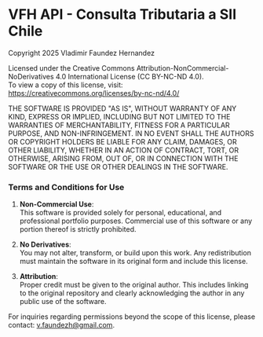 # VFH API - Consulta Tributaria a SII Chile

Copyright 2025 Vladimir Faundez Hernandez

Licensed under the Creative Commons Attribution-NonCommercial-NoDerivatives 4.0 International License (CC BY-NC-ND 4.0).  
To view a copy of this license, visit:  
https://creativecommons.org/licenses/by-nc-nd/4.0/

THE SOFTWARE IS PROVIDED "AS IS", WITHOUT WARRANTY OF ANY KIND, EXPRESS OR IMPLIED, INCLUDING BUT NOT LIMITED TO THE WARRANTIES OF MERCHANTABILITY, FITNESS FOR A PARTICULAR PURPOSE, AND NON-INFRINGEMENT. IN NO EVENT SHALL THE AUTHORS OR COPYRIGHT HOLDERS BE LIABLE FOR ANY CLAIM, DAMAGES, OR OTHER LIABILITY, WHETHER IN AN ACTION OF CONTRACT, TORT, OR OTHERWISE, ARISING FROM, OUT OF, OR IN CONNECTION WITH THE SOFTWARE OR THE USE OR OTHER DEALINGS IN THE SOFTWARE.

### Terms and Conditions for Use
1. **Non-Commercial Use**:  
   This software is provided solely for personal, educational, and professional portfolio purposes. Commercial use of this software or any portion thereof is strictly prohibited.

2. **No Derivatives**:  
   You may not alter, transform, or build upon this work. Any redistribution must maintain the software in its original form and include this license.

3. **Attribution**:  
   Proper credit must be given to the original author. This includes linking to the original repository and clearly acknowledging the author in any public use of the software.

For inquiries regarding permissions beyond the scope of this license, please contact: v.faundezh@gmail.com.